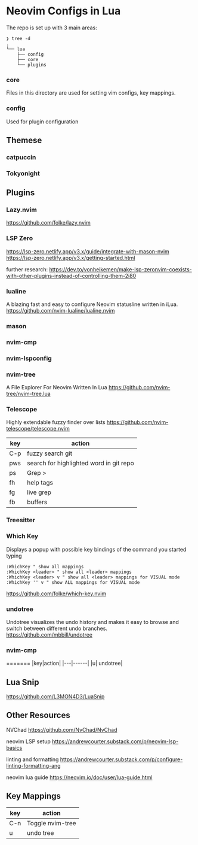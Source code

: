 # Neovim Configs in Lua

The repo is set up with 3 main areas:

```
❯ tree -d
.
└── lua
    ├── config
    ├── core
    └── plugins
```

### core
Files in this directory are used for setting vim configs, key mappings.

### config
Used for plugin configuration


## Themese
### catpuccin
### Tokyonight

## Plugins

### Lazy.nvim
https://github.com/folke/lazy.nvim

### LSP Zero
https://lsp-zero.netlify.app/v3.x/guide/integrate-with-mason-nvim
https://lsp-zero.netlify.app/v3.x/getting-started.html

further research:
https://dev.to/vonheikemen/make-lsp-zeronvim-coexists-with-other-plugins-instead-of-controlling-them-2i80

### lualine
A blazing fast and easy to configure Neovim statusline written in iLua.
https://github.com/nvim-lualine/lualine.nvim

### mason

### nvim-cmp

### nvim-lspconfig

### nvim-tree
A File Explorer For Neovim Written In Lua
https://github.com/nvim-tree/nvim-tree.lua

### Telescope
Highly extendable fuzzy finder over lists
https://github.com/nvim-telescope/telescope.nvim

|key|action|
|---|------|
|C-p|fuzzy search git|
|<leader>pws|search for highlighted word in git repo|
|<leader>ps|Grep >|
|<leader>fh|help tags|
|<leader>fg|live grep|
|<leader>fb|buffers|

### Treesitter

### Which Key
Displays a popup with possible key bindings of the command you started typing
```
:WhichKey " show all mappings
:WhichKey <leader> " show all <leader> mappings
:WhichKey <leader> v " show all <leader> mappings for VISUAL mode
:WhichKey '' v " show ALL mappings for VISUAL mode
```
https://github.com/folke/which-key.nvim

### undotree
Undotree visualizes the undo history and makes it easy to browse and switch between different undo branches.
https://github.com/mbbill/undotree

### nvim-cmp

=======
|key|action|
|---|------|
|<leader>u| undotree|

## Lua Snip

https://github.com/L3MON4D3/LuaSnip


## Other Resources
NVChad
https://github.com/NvChad/NvChad

neovim LSP setup
https://andrewcourter.substack.com/p/neovim-lsp-basics

linting and formatting
https://andrewcourter.substack.com/p/configure-linting-formatting-ang

neovim lua guide
https://neovim.io/doc/user/lua-guide.html

## Key Mappings

|key|action|
|---|------|
|C-n|Toggle nvim-tree|
|<leader>u|undo tree|
